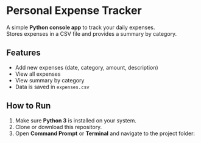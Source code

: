 # Personal Expense Tracker

A simple **Python console app** to track your daily expenses.  
Stores expenses in a CSV file and provides a summary by category.

## Features

- Add new expenses (date, category, amount, description)
- View all expenses
- View summary by category
- Data is saved in `expenses.csv`

## How to Run

1. Make sure **Python 3** is installed on your system.
2. Clone or download this repository.
3. Open **Command Prompt** or **Terminal** and navigate to the project folder:

